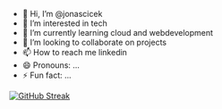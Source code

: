 - 👋 Hi, I’m @jonascicek
- 👀 I’m interested in tech
- 🌱 I’m currently learning cloud and webdevelopment
- 💞️ I’m looking to collaborate on projects
- 📫 How to reach me linkedin
- 😄 Pronouns: ...
- ⚡ Fun fact: ...

[![GitHub Streak](https://streak-stats.demolab.com/jonascicek=DenverCoder1)](https://git.io/streak-stats)
<!---
jonascicek/jonascicek is a ✨ special ✨ repository because its `README.md` (this file) appears on your GitHub profile.
You can click the Preview link to take a look at your changes.
--->
